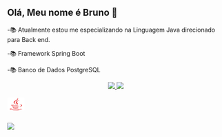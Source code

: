 ## Olá, Meu nome é Bruno 👋

-📚 Atualmente estou me especializando na Linguagem Java direcionado para Back end.

-📚 Framework Spring Boot

-📚 Banco de Dados PostgreSQL




<div align="center">
  <a href="https://github.com/brunopaesdemedeiros">
  <img height="150em" src="https://github-readme-stats.vercel.app/api?username=brunopaesdemedeiros&show_icons=true&theme=dark&include_all_commits=true&count_private=true"/>
  <img height="150em" src="https://github-readme-stats.vercel.app/api/top-langs/?username=brunopaesdemedeiros&layout=compact&langs_count=7&theme=dark"/>
</div>
<div style="display: inline_block"><br>
  <img align="center" alt="Rafa-Js" height="30" width="40" src="https://raw.githubusercontent.com/devicons/devicon/master/icons/java/java-plain.svg">
 
</div>
  
  ##
 
<div> 
  <a href="www.linkedin.com/in/bruno-paes-de-medeiros-6888265b" target="_blank"><img src="https://img.shields.io/badge/-LinkedIn-%230077B5?style=for-the-badge&logo=linkedin&logoColor=white" target="_blank"></a> 
 

 
</div>
